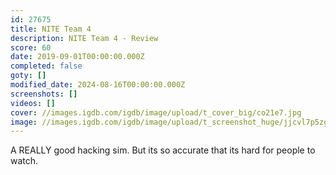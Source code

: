 ```yaml
---
id: 27675
title: NITE Team 4
description: NITE Team 4 - Review
score: 60
date: 2019-09-01T00:00:00.000Z
completed: false
goty: []
modified_date: 2024-08-16T00:00:00.000Z
screenshots: []
videos: []
cover: //images.igdb.com/igdb/image/upload/t_cover_big/co21e7.jpg
image: //images.igdb.com/igdb/image/upload/t_screenshot_huge/jjcvl7p5zg2w1ibzrxjm.jpg
---
```

A REALLY good hacking sim. But its so accurate that its hard for people to watch.